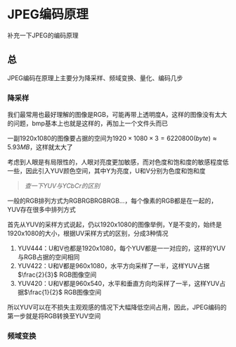 # JPEG编码原理

补充一下JPEG的编码原理

## 总

JPEG编码在原理上主要分为降采样、频域变换、量化、编码几步

### 降采样

我们最常用也最好理解的图像是RGB，可能再带上透明度A，这样的图像没有太大的问题，bmp基本上也就是这样的，再加上一个文件头而已

一副1920x1080的图像要占据的空间为$1920\times1080\times3=6220800(byte)\approx5.93MB$，这样就太大了

考虑到人眼是有局限性的，人眼对亮度更加敏感，而对色度和饱和度的敏感程度低一些，因此引入YUV颜色空间，其中Y为亮度，U和V分别为色度和饱和度

> *查一下YUV与YCbCr的区别*

一般的RGB排列方式为RGBRGBRGBRGB...，每个像素的RGB都是在一起的，YUV存在很多中排列方式

首先从YUV的采样方式说起，仍以1920x1080的图像举例，Y是不变的，始终是1920x1080的大小，根据UV采样方式的区别，分成3种情况

1. YUV444：U和V也都是1920x1080，每个YUV都是一一对应的，这样的YUV与RGB占据的空间相同
2. YUV422：U和V都是960x1080，水平方向采样了一半，这样YUV占据$\frac{2}{3}$ RGB图像空间
3. YUV420：U和V都是960x540，水平和垂直方向均采样了一半，这样YUV占据$\frac{1}{2}$ RGB图像空间

所以YUV可以在不损失主观观感的情况下大幅降低空间占用，因此，JPEG编码的第一步就是将RGB转换至YUV空间

### 频域变换

